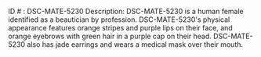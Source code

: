 ID # : DSC-MATE-5230
Description: DSC-MATE-5230 is a human female identified as a beautician by profession. DSC-MATE-5230's physical appearance features orange stripes and purple lips on their face, and orange eyebrows with green hair in a purple cap on their head. DSC-MATE-5230 also has jade earrings and wears a medical mask over their mouth.